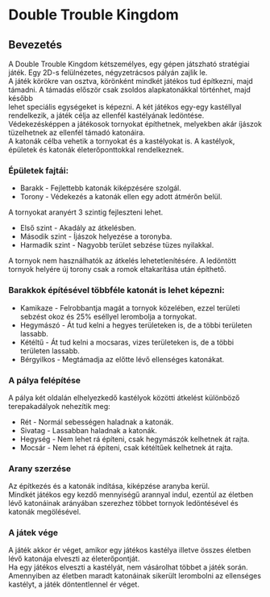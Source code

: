 # Double Trouble Kingdom

## Bevezetés
A Double Trouble Kingdom kétszemélyes, egy gépen játszható stratégiai játék.
Egy 2D-s felülnézetes, négyzetrácsos pályán zajlik le.\
A játék körökre van osztva, körönként mindkét játékos tud építkezni, majd támadni.
A támadás először csak zsoldos alapkatonákkal történhet, majd később \
lehet speciális egységeket is képezni.
A két játékos egy-egy kastéllyal rendelkezik, a játék célja az ellenfél kastélyának ledöntése. \
Védekezésképpen a játékosok tornyokat építhetnek, melyekben akár íjászok tüzelhetnek az ellenfél támadó katonáira. \
A katonák célba vehetik a tornyokat és a kastélyokat is.
A kastélyok, épületek és katonák életerőponttokkal rendelkeznek.

### Épületek fajtái:
- Barakk - Fejlettebb katonák kiképzésére szolgál.
- Torony - Védekezés a katonák ellen egy adott átmérőn belül.

A tornyokat aranyért 3 szintig fejleszteni lehet.
- Első szint - Akadály az átkelésben.
- Második szint - Íjászok helyezése a toronyba.
- Harmadik szint - Nagyobb terület sebzése tüzes nyilakkal.

A tornyok nem használhatók az átkelés lehetetlenítésére.
A ledöntött tornyok helyére új torony csak a romok eltakarítása után építhető.

### Barakkok építésével többféle katonát is lehet képezni:
- Kamikaze - Felrobbantja magát a tornyok közelében, ezzel területi sebzést okoz és 25% eséllyel lerombolja a tornyokat.
- Hegymászó - Át tud kelni a hegyes területeken is, de a többi területen lassabb.
- Kétéltű - Át tud kelni a mocsaras, vizes területeken is, de a többi területen lassabb.
- Bérgyilkos - Megtámadja az előtte lévő ellenséges katonákat.

### A pálya felépítése
A pálya két oldalán elhelyezkedő kastélyok közötti átkelést különböző terepakadályok nehezítik meg:
- Rét - Normál sebességen haladnak a katonák.
- Sivatag - Lassabban haladnak a katonák.
- Hegység - Nem lehet rá építeni, csak hegymászók kelhetnek át rajta.
- Mocsár - Nem lehet rá építeni, csak kétéltűek kelhetnek át rajta.

### Arany szerzése
Az építkezés és a katonák indítása, kiképzése aranyba kerül. \
Mindkét játékos egy kezdő mennyiségű arannyal indul, ezentúl az életben \
lévő katonáinak arányában szerezhez többet tornyok ledöntésével és katonák megölésével.

### A játek vége
A játék akkor ér véget, amikor egy játékos kastélya illetve összes életben lévő katonája elveszti az életerőpontját. \
Ha egy játékos elveszti a kastélyát, nem vásárolhat többet a játék során. \
Amennyiben az életben maradt katonáinak sikerült lerombolni az ellenséges kastélyt, a játék döntentlennel ér véget.
